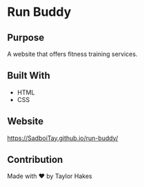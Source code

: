 # Run Buddy

## Purpose
A website that offers fitness training services.

## Built With
* HTML
* CSS

## Website
https://SadboiTay.github.io/run-buddy/

## Contribution
Made with ❤️ by Taylor Hakes
